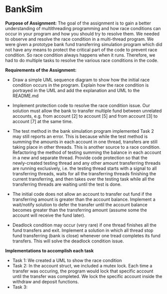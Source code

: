 # BankSim

**Purpose of Assignment:**
The goal of the assignment is to gain a better understanding of multithreading programming and how race conditions can occur in your program and how you should try to resolve them. We needed to observe and resolve the race condition in a multi-thread program. We were given a prototype bank fund transferring simulation program which did not have any means to protect the critical part of the code to prevent race condition. So race condition always happens when it runs. Therefore, we had to do multiple tasks to resolve the various race conditions in the code. 

**Requirements of the Assignment:**
- Draw a simple  UML sequence diagram to show how the initial race condition occurs in the program. Explain how the race condition is portrayed in the UML and add the explanation and UML to the README.md 

- Implement protection code to resolve the race condition issue. Our solution must allow the bank to transfer multiple fund between unrelated accounts, e.g. from account [2] to account [5] and from account [3] to account [7] at the same time.
- The test method in the bank simulation program implemented Task 2 may still reports an error. This is because while the test method is summing the amounts in each account in one thread, transfers are still taking place in other threads. This is another source to a race condition. Refactoring the method of testing summing the balance in each account in a new and separate thread. Provide code protection so that the newly-created testing thread and any other amount transferring threads are running exclusively, i.e. the testing thread starts with a signal to all transferring threads, waits for all the transferring threads finishing the current transferring, and then takes over the testing task while all the transferring threads are waiting until the test is done.

- The initial code does not allow an account to transfer out fund if the transferring amount is greater than the account balance. Implement a wait/notify solution to defer the transfer until the account balance becomes greater than the transferring amount (assume some the account will receive the fund later).

- Deadlock condition may occur (very rare) if one thread finishes all the fund transfers and exit. Implement a solution in which all thread stop fund transferring (bank is close) whenever one tread completes its fund transfers. This will solve the deadlock condition issue.

**Implementations to accomplish each task**
- Task 1: We created a UML to show the race condition
- Task 2: In the account struct, we included a mutex lock. Each time a transfer was occuring, the program would lock that specific account until the transfer was completed. We lock the specific account inside the withdraw and deposit functions. 
- Task 3: 

